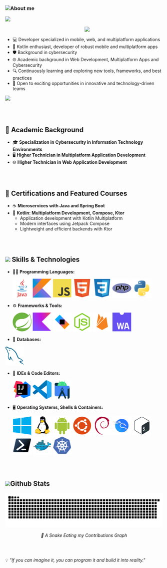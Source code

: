 <br>

### <picture><img src = "https://github.com/7oSkaaa/7oSkaaa/blob/main/Images/about_me.gif?raw=true" width = 50px></picture><b>About me</b>
<img src="https://user-images.githubusercontent.com/73097560/115834477-dbab4500-a447-11eb-908a-139a6edaec5c.gif">

<picture> <img align="right" src="https://avatars.githubusercontent.com/u/105491576?v=4" width = 250px></picture>
<br>

- 💻 Developer specialized in mobile, web, and multiplatform applications   
- 📱 Kotlin enthusiast, developer of robust mobile and multiplatform apps  
- 🛡️ Background in cybersecurity  
- 🌐 Academic background in Web Development, Multiplatform Apps and Cybersecurity
- 🔍 Continuously learning and exploring new tools, frameworks, and best practices
- 🚀 Open to exciting opportunities in innovative and technology-driven teams

<img src="https://user-images.githubusercontent.com/73097560/115834477-dbab4500-a447-11eb-908a-139a6edaec5c.gif">


<br><br>


## 🧠 **Academic Background**

- 🎓 **Specialization in Cybersecurity in Information Technology Environments**  
- 🖥️ **Higher Technician in Multiplatform Application Development**  
- 🌐 **Higher Technician in Web Application Development**


<br><br>


## 📜 **Certifications and Featured Courses**

- ☕ **Microservices with Java and Spring Boot**  
- 🧬 **Kotlin: Multiplatform Development, Compose, Ktor**  
  - Application development with Kotlin Multiplatform  
  - Modern interfaces using Jetpack Compose  
  - Lightweight and efficient backends with Ktor


<br><br>

## <img src="https://media2.giphy.com/media/QssGEmpkyEOhBCb7e1/giphy.gif?cid=ecf05e47a0n3gi1bfqntqmob8g9aid1oyj2wr3ds3mg700bl&rid=giphy.gif" width ="25"><b> Skills & Technologies</b>

- 👨‍💻 **Programming Languages:**

    <p align="left">
	    
	[<img src="https://github.com/vdMart/vdMart/blob/main/src/java.svg" alt="java" width="60">](https://www.java.com/)
	[<img src="https://github.com/vdMart/vdMart/blob/main/src/kotlin.svg" alt="kotlin" width="60">](https://kotlinlang.org/)
	[<img src="https://github.com/vdMart/vdMart/blob/main/src/javascript.svg" alt="javascript" width="60">](https://developer.mozilla.org/es/docs/Web/JavaScript)
	[<img src="https://github.com/vdMart/vdMart/blob/main/src/html.svg" alt="html" width="60">](https://www.w3schools.com/html/)
	[<img src="https://github.com/vdMart/vdMart/blob/main/src/css.svg" alt="css" width="60">](https://www.w3schools.com/css/)
	[<img src="https://github.com/vdMart/vdMart/blob/main/src/php.svg" alt="php" width="60">](https://www.php.net/)
	[<img src="https://github.com/vdMart/vdMart/blob/main/src/python.svg" alt="python" width="60">](https://www.python.org/)
  </p>

- ⚙️ **Frameworks & Tools:**
  <p>
	  
	[<img src="https://github.com/vdMart/vdMart/blob/main/src/springboot.svg" alt="springboot" width="60">](https://spring.io/)
	[<img src="https://github.com/vdMart/vdMart/blob/main/src/kotlin-multiplatform.svg" alt="kotlin-multiplatform" width="60">](https://kotlinlang.org/docs/multiplatform.html)
	[<img src="https://github.com/vdMart/vdMart/blob/main/src/ktor.svg" alt="ktor" width="60">](https://ktor.io/)
	[<img src="https://github.com/vdMart/vdMart/blob/main/src/nodejs.svg" alt="nodejs" width="60">](https://nodejs.org/)
	[<img src="https://github.com/vdMart/vdMart/blob/main/src/firebase.svg" alt="firebase" width="60">](https://firebase.google.com/)
	[<img src="https://github.com/vdMart/vdMart/blob/main/src/wasm.svg" alt="wasm" width="60">](https://kotlinlang.org/docs/wasm-overview.html)
  </p>

- 🧪 **Databases:**
  <p>
[<img src="https://github.com/vdMart/vdMart/blob/main/src/mysql.svg" alt="mysql" width="60">](https://www.mysql.com/)
  </p>

- 🧰 **IDEs & Code Editors:**
  <p>

	[<img src="https://github.com/vdMart/vdMart/blob/main/src/idea.svg" alt="idea" width="60">](https://www.jetbrains.com/idea/)
	[<img src="https://github.com/vdMart/vdMart/blob/main/src/vscode.svg" alt="vscode" width="60">](https://code.visualstudio.com/)
	[<img src="https://github.com/vdMart/vdMart/blob/main/src/androidstudio.svg" alt="androidstudio" width="60">](https://developer.android.com/)
  </p>

- 🖥️ **Operating Systems, Shells & Containers:**
  <p>

	[<img src="https://github.com/vdMart/vdMart/blob/main/src/windows.svg" alt="windows" width="60">](https://www.microsoft.com/windows)
	[<img src="https://github.com/vdMart/vdMart/blob/main/src/linux.svg" alt="linux" width="60">](https://www.gnu.org/)
	[<img src="https://github.com/vdMart/vdMart/blob/main/src/android.svg" alt="android" width="60">](https://www.android.com/)
	[<img src="https://github.com/vdMart/vdMart/blob/main/src/ubuntu.svg" alt="ubuntu" width="60">](https://ubuntu.com/)
	[<img src="https://github.com/vdMart/vdMart/blob/main/src/debian.svg" alt="debian" width="60">](https://www.debian.org/)
	[<img src="https://github.com/vdMart/vdMart/blob/main/src/kali.svg" alt="kali" width="60">](https://www.kali.org/)
	[<img src="https://github.com/vdMart/vdMart/blob/main/src/bash.svg" alt="bash" width="60">](#)
	[<img src="https://github.com/vdMart/vdMart/blob/main/src/powershell.svg" alt="powershell" width="60">](#)
	[<img src="https://github.com/vdMart/vdMart/blob/main/src/docker.svg" alt="docker" width="60">](https://www.docker.com/)
	[<img src="https://github.com/vdMart/vdMart/blob/main/src/kubernetes.svg" alt="kubernetes" width="60">](https://kubernetes.io/)
  </p>


<br><br>

## <img src="https://media.giphy.com/media/iY8CRBdQXODJSCERIr/giphy.gif" width="35"><b>Github Stats</b>

<p align = "center">
	<img src = "https://github.com/7oSkaaa/7oSkaaa/blob/output/github-contribution-grid-snake.svg?" alt = "Snake Game"/>
</p>
<p align="center"><i>🐍 A Snake Eating my Contributions Graph</i></p>

<br><br>

💡 *"If you can imagine it, you can program it and build it into reality."*  
